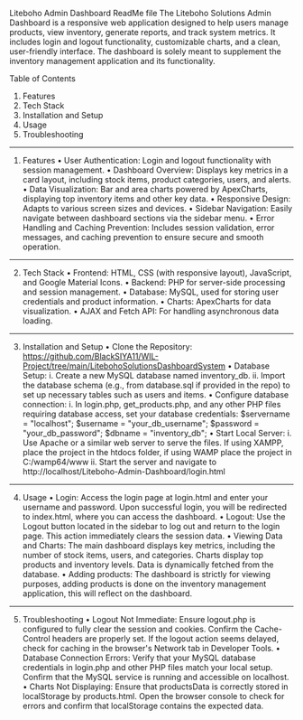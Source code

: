Liteboho Admin Dashboard ReadMe file
The Liteboho Solutions Admin Dashboard is a responsive web application designed to help users manage products, view inventory, generate reports, and track system metrics. It includes login and logout functionality, 
customizable charts, and a clean, user-friendly interface. The dashboard is solely meant to supplement the inventory management application and its functionality.

Table of Contents
1.	Features
2.	Tech Stack
3.	Installation and Setup
4.	Usage
5.	Troubleshooting
----------------------------
1.	Features
•	User Authentication: Login and logout functionality with session management.
•	Dashboard Overview: Displays key metrics in a card layout, including stock items, product categories, users, and alerts.
•	Data Visualization: Bar and area charts powered by ApexCharts, displaying top inventory items and other key data.
•	Responsive Design: Adapts to various screen sizes and devices.
•	Sidebar Navigation: Easily navigate between dashboard sections via the sidebar menu.
•	Error Handling and Caching Prevention: Includes session validation, error messages, and caching prevention to ensure secure and smooth operation.
----------------------------
2.	Tech Stack
•	Frontend: HTML, CSS (with responsive layout), JavaScript, and Google Material Icons. 
•	Backend: PHP for server-side processing and session management.
•	Database: MySQL, used for storing user credentials and product information.
•	Charts: ApexCharts for data visualization.
•	AJAX and Fetch API: For handling asynchronous data loading.
----------------------------
3.	Installation and Setup
•	Clone the Repository: https://github.com/BlackSIYA11/WIL-Project/tree/main/LitebohoSolutionsDashboardSystem
•	Database Setup:
i.	Create a new MySQL database named inventory_db.
ii.	Import the database schema (e.g., from database.sql if provided in the repo) to set up necessary tables such as users and items.
•	Configure database connection: 
i.	In login.php, get_products.php, and any other PHP files requiring database access, set your database credentials: $servername = "localhost"; $username = "your_db_username"; $password = "your_db_password"; $dbname = "inventory_db";
•	Start Local Server:
i.	Use Apache or a similar web server to serve the files. If using XAMPP, place the project in the htdocs folder, if using WAMP place the project in C:/wamp64/www
ii.	Start the server and navigate to http://localhost/Liteboho-Admin-Dashboard/login.html
----------------------------
4.	Usage
•	Login: Access the login page at login.html and enter your username and password.  Upon successful login, you will be redirected to index.html, where you can access the dashboard.
•	Logout: Use the Logout button located in the sidebar to log out and return to the login page. This action immediately clears the session data.
•	Viewing Data and Charts:  The main dashboard displays key metrics, including the number of stock items, users, and categories. Charts display top products and inventory levels. Data is dynamically fetched from the database.
•	Adding products: The dashboard is strictly for viewing purposes, adding products is done on the inventory management application, this will reflect on the dashboard.
----------------------------
5.	Troubleshooting
•	Logout Not Immediate: Ensure logout.php is configured to fully clear the session and cookies. Confirm the Cache-Control headers are properly set. If the logout action seems delayed, check for caching in the browser's Network tab in Developer Tools.
•	Database Connection Errors: Verify that your MySQL database credentials in login.php and other PHP files match your local setup. Confirm that the MySQL service is running and accessible on localhost.
•	Charts Not Displaying: Ensure that productsData is correctly stored in localStorage by products.html. Open the browser console to check for errors and confirm that localStorage contains the expected data.
